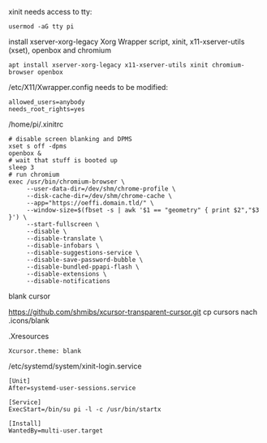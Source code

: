 xinit needs access to tty:

```
usermod -aG tty pi
```

install xserver-xorg-legacy Xorg Wrapper script, xinit, x11-xserver-utils (xset), openbox and chromium

```
apt install xserver-xorg-legacy x11-xserver-utils xinit chromium-browser openbox
```

/etc/X11/Xwrapper.config needs to be modified:

```
allowed_users=anybody
needs_root_rights=yes
```

/home/pi/.xinitrc

```
# disable screen blanking and DPMS
xset s off -dpms
openbox &
# wait that stuff is booted up
sleep 3
# run chromium
exec /usr/bin/chromium-browser \
     --user-data-dir=/dev/shm/chrome-profile \
     --disk-cache-dir=/dev/shm/chrome-cache \
     --app="https://oeffi.domain.tld/" \
     --window-size=$(fbset -s | awk '$1 == "geometry" { print $2","$3 }') \
     --start-fullscreen \
     --disable \
     --disable-translate \
     --disable-infobars \
     --disable-suggestions-service \
     --disable-save-password-bubble \
     --disable-bundled-ppapi-flash \
     --disable-extensions \
     --disable-notifications
```

blank cursor

https://github.com/shmibs/xcursor-transparent-cursor.git
cp cursors nach .icons/blank

.Xresources

```
Xcursor.theme: blank
```

/etc/systemd/system/xinit-login.service

```
[Unit]
After=systemd-user-sessions.service

[Service]
ExecStart=/bin/su pi -l -c /usr/bin/startx

[Install]
WantedBy=multi-user.target
```


